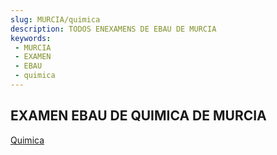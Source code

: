 ```yaml
---
slug: MURCIA/quimica
description: TODOS ENEXAMENS DE EBAU DE MURCIA
keywords:
 - MURCIA
 - EXAMEN
 - EBAU
 - quimica
---
```

## EXAMEN EBAU DE QUIMICA DE MURCIA
[Quimica](https://drive.google.com/drive/folders/1NiPUr0gKcYEJBy1zbQS7pgCzD4uomT1s?usp=sharing)